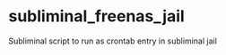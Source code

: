 subliminal_freenas_jail
=======================

Subliminal script to run as crontab entry in subliminal jail
